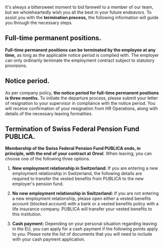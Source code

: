 It's always a bittersweet moment to bid farewell to a member of our team, but we wholeheartedly wish you all the best in your future endeavors. To assist you with the **termination process,** the following information will guide you through the necessary steps.

## Full-time permanent positions.
**Full-time permanent positions can be terminated by the employee at any time,** as long as the applicable notice period is complied with. The employer can only ordinarily terminate the employment contract subject to statutory provisions.

## Notice period.
As per company policy, **the notice period for full-time permanent positions is three months.** To initiate the departure process, please submit your letter of resignation to your supervisor in compliance with the notice period. You will receive confirmation of your resignation from HR Operations, along with details of the necessary leaving formalities.

## Termination of Swiss Federal Pension Fund PUBLICA.
**Membership of the Swiss Federal Pension Fund PUBLICA ends, in principle, with the end of your contract at *Oreol.*** When leaving, you can choose one of the following three options.

1. **New employment relationship in Switzerland:** If you are entering a new employment relationship in Switzerland, the following details are required to transfer the vested benefits from PUBLICA to the new employer's pension fund.

2. **No new employment relationship in Switzerland:** If you are not entering a new employment relationship, please open either a vested benefits account (blocked account) with a bank or a vested benefits policy with a life insurance company. PUBLICA will transfer your vested benefits to this institution.

3. **Cash payment:** Depending on your personal situation regarding leaving in the EU, you can apply for a cash payment if the following points apply to you. Please note the list of documents that you will need to include with your cash payment application.
